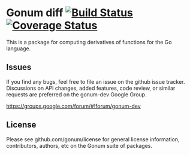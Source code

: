 # Gonum diff  [![Build Status](https://travis-ci.org/gonum/diff.svg)](https://travis-ci.org/gonum/diff)  [![Coverage Status](https://coveralls.io/repos/gonum/diff/badge.svg?branch=master&service=github)](https://coveralls.io/github/gonum/diff?branch=master)

This is a package for computing derivatives of functions for the Go language.

## Issues

If you find any bugs, feel free to file an issue on the github issue tracker. Discussions on API changes, added features, code review, or similar requests are preferred on the gonum-dev Google Group.

https://groups.google.com/forum/#!forum/gonum-dev

## License

Please see github.com/gonum/license for general license information, contributors, authors, etc on the Gonum suite of packages.
